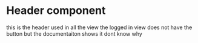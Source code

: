 # Header component

this is the header used in all the view
the logged in view does not have the button but the documentaiton shows it dont know why
